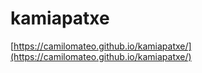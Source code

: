 # kamiapatxe

[https://camilomateo.github.io/kamiapatxe/](https://camilomateo.github.io/kamiapatxe/)
